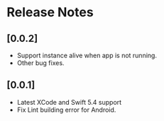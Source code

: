 # Release Notes

## [0.0.2]

- Support instance alive when app is not running.
- Other bug fixes.

## [0.0.1]

- Latest XCode and Swift 5.4 support
- Fix Lint building error for Android.